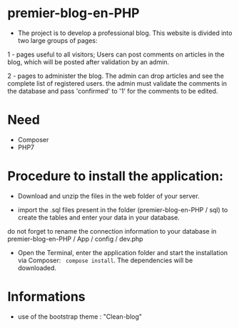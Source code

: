 # premier-blog-en-PHP
- The project is to develop a professional blog. This website is divided into two large groups of pages:

1 - pages useful to all visitors;
Users can post comments on articles in the blog, which will be posted after validation by an admin. 

2 - pages to administer the blog.
The admin can drop articles and see the complete list of registered users.
the admin must validate the comments in the database and pass 'confirmed' to '1' for the comments to be edited.


# Need
- Composer
- PHP7

# Procedure to install the application:
* Download and unzip the files in the web folder of your server.

* import the .sql files present in the folder (premier-blog-en-PHP / sql) to create the tables and enter your data in your database.

do not forget to rename the connection information to your database in premier-blog-en-PHP / App / config / dev.php

    
* Open the Terminal, enter the application folder and start the installation via Composer:
    `` compose install``. The dependencies will be downloaded.

# Informations
- use of the bootstrap theme : "Clean-blog" 

